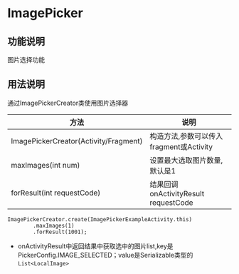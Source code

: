 # ImagePicker


## 功能说明
图片选择功能

## 用法说明
通过ImagePickerCreator类使用图片选择器

方法|说明
---|---
ImagePickerCreator(Activity/Fragment)|构造方法,参数可以传入fragment或Activity
maxImages(int num) |设置最大选取图片数量,默认是1
forResult(int requestCode)|结果回调onActivityResult requestCode

````
ImagePickerCreator.create(ImagePickerExampleActivity.this)
		.maxImages(1)
		.forResult(1001);
````

- onActivityResult中返回结果中获取选中的图片list,key是PickerConfig.IMAGE_SELECTED；value是Serializable类型的`List<LocalImage>`
